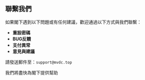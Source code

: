 ## 聯繫我們

如果閣下遇到以下問題或有任何建議，歡迎通過以下方式與我們聯繫：

- **重設密碼**
- **BUG反饋**
- **支付異常**
- **意見與建議**

請發送郵件至：`support@mvdc.top`

我們將盡快為閣下提供幫助